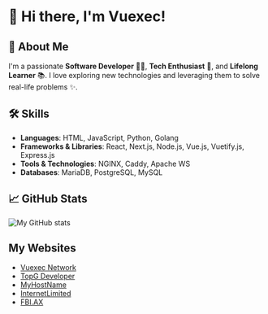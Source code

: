 # 👋 Hi there, I'm Vuexec!

## 🚀 About Me
I'm a passionate **Software Developer** 🧑‍💻, **Tech Enthusiast** 🚀, and **Lifelong Learner** 📚. I love exploring new technologies and leveraging them to solve real-life problems ✨.

## 🛠 Skills
- **Languages**: HTML, JavaScript, Python, Golang
- **Frameworks & Libraries**: React, Next.js, Node.js, Vue.js, Vuetify.js, Express.js
- **Tools & Technologies**: NGINX, Caddy, Apache WS
- **Databases**: MariaDB, PostgreSQL, MySQL

## 📈 GitHub Stats
![My GitHub stats](https://github-readme-stats.vercel.app/api?username=Vuexec&show_icons=true&theme=merko)

## My Websites
- [Vuexec Network](https://vuexec.com/)
- [TopG Developer](https://topg.dev/)
- [MyHostName](https://my-host.name/)
- [InternetLimited](https://internet.limited/)
- [FBI.AX](https://fbi.ax/)

<!---
Vuexec/Vuexec is a ✨ special ✨ repository because its `README.md` (this file) appears on your GitHub profile.
You can click the Preview link to take a look at your changes.
--->
